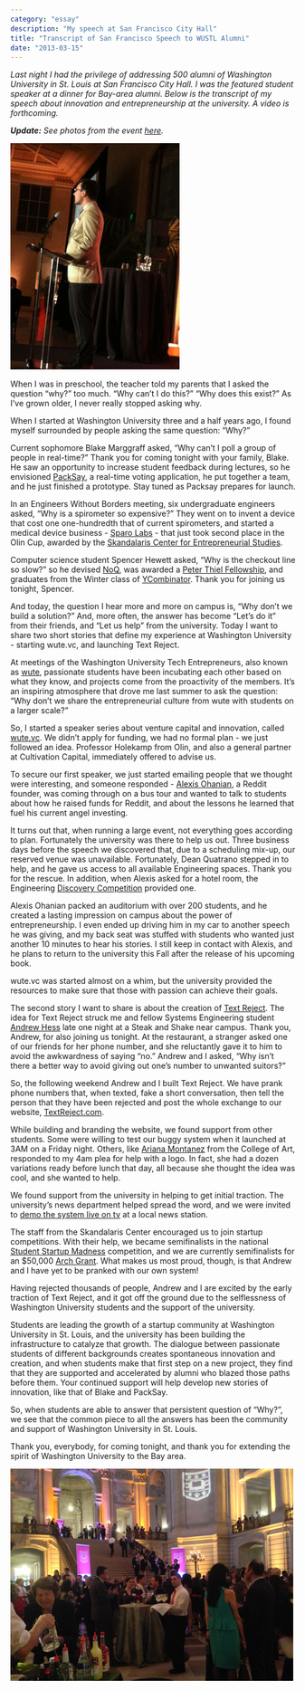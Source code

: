```yaml
---
category: "essay"
description: "My speech at San Francisco City Hall"
title: "Transcript of San Francisco Speech to WUSTL Alumni"
date: "2013-03-15"
---
```


*Last night I had the privilege of addressing 500 alumni of Washington University in St. Louis at San Francisco City Hall. I was the featured student speaker at a dinner for Bay-area alumni. Below is the transcript of my speech about innovation and entrepreneurship at the university. A video is forthcoming.*

***Update:** See photos from the event [here](/san-francisco-speech-photos/).*


<a href="/images/sf_speech.jpg"><img src="/images/sf_speech_small.jpg" alt="San Francisco Speech"></a>


When I was in preschool, the teacher told my parents that I asked the question “why?” too much. “Why can’t I do this?” “Why does this exist?” As I’ve grown older, I never really stopped asking why. 

When I started at Washington University three and a half years ago, I found myself surrounded by people asking the same question: “Why?”

Current sophomore Blake Marggraff asked, “Why can’t I poll a group of people in real-time?” Thank you for coming tonight with your family, Blake. He saw an opportunity to increase student feedback during lectures, so he envisioned [PackSay](http://packsay.com), a real-time voting application, he put together a team, and he just finished a prototype. Stay tuned as Packsay prepares for launch.

In an Engineers Without Borders meeting, six undergraduate engineers asked, “Why is a spirometer so expensive?” They went on to invent a device that cost one one-hundredth that of current spirometers, and started a medical device business - [Sparo Labs](http://sparolabs.com) - that just took second place in the Olin Cup, awarded by the [Skandalaris Center for Entrepreneurial Studies](http://sc.wustl.edu). 

Computer science student Spencer Hewett asked, “Why is the checkout line so slow?” so he devised [NoQ](http://noq.io), was awarded a [Peter Thiel Fellowship](www.thielfellowship.org), and graduates from the Winter class of [YCombinator](http://ycombinator.com). Thank you for joining us tonight, Spencer.


And today, the question I hear more and more on campus is, “Why don’t we build a solution?” And, more often, the answer has become “Let’s do it” from their friends, and “Let us help” from the university. Today I want to share two short stories that define my experience at Washington University - starting wute.vc, and launching Text Reject. 

At meetings of the Washington University Tech Entrepreneurs, also known as [wute](http://wute.org), passionate students have been incubating each other based on what they know, and projects come from the proactivity of the members. It’s an inspiring atmosphere that drove me last summer to ask the question: “Why don’t we share the entrepreneurial culture from wute with students on a larger scale?”

So, I started a speaker series about venture capital and innovation, called [wute.vc](http//wute.vc). We didn’t apply for funding, we had no formal plan - we just followed an idea. Professor Holekamp from Olin, and also a general partner at Cultivation Capital, immediately offered to advise us. 

To secure our first speaker, we just started emailing people that we thought were interesting, and someone responded - [Alexis Ohanian](http://alexisohanian.com), a Reddit founder, was coming through on a bus tour and wanted to talk to students about how he raised funds for Reddit, and about the lessons he learned that fuel his current angel investing. 


It turns out that, when running a large event, not everything goes according to plan. Fortunately the university was there to help us out. Three business days before the speech we discovered that, due to a scheduling mix-up, our reserved venue was unavailable. Fortunately, Dean Quatrano stepped in to help, and he gave us access to all available Engineering spaces. Thank you for the rescue. In addition, when Alexis asked for a hotel room, the Engineering [Discovery Competition](http://engineering.wustl.edu/disc-comp.aspx) provided one. 

Alexis Ohanian packed an auditorium with over 200 students, and he created a lasting impression on campus about the power of entrepreneurship. I even ended up driving him in my car to another speech he was giving, and my back seat was stuffed with students who wanted just another 10 minutes to hear his stories. I still keep in contact with Alexis, and he plans to return to the university this Fall after the release of his upcoming book.

wute.vc was started almost on a whim,  but the university provided the resources to make sure that those with passion can achieve their goals. 

The second story I want to share is about the creation of [Text Reject](http://textreject.com).  The idea for Text Reject struck me and fellow Systems Engineering student [Andrew Hess](www.linkedin.com/pub/andrew-clayton-hess/20/83/4) late one night at a Steak and Shake near campus. Thank you, Andrew, for also joining us tonight. At the restaurant, a stranger asked one of our friends for her phone number, and she reluctantly gave it to him to avoid the awkwardness of saying “no.” Andrew and I asked, “Why isn’t there a better way to avoid giving out one’s number to unwanted suitors?” 


So, the following weekend Andrew and I built Text Reject. We have prank phone numbers that, when texted, fake a short conversation, then tell the person that they have been rejected and post the whole exchange to our website, [TextReject.com](http://textreject.com). 

While building and branding the website, we found support from other students. Some were willing to test our buggy system when it launched at 3AM on a Friday night. Others, like [Ariana Montanez](http://www.linkedin.com/pub/ariana-montanez/66/ba0/7a1) from the College of Art, responded to my 4am plea for help with a logo. In fact, she had a dozen variations ready before lunch that day, all because she thought the idea was cool, and she wanted to help. 

We found support from the university in helping to get initial traction. The university’s news department helped spread the word, and we were invited to [demo the system live on tv](http://www.philipithomas.com/me-on-fox-2-news-for-text-reject/) at a local news station. 

The staff from the Skandalaris Center encouraged us to join startup competitions. With their help, we became semifinalists in the national [Student Startup Madness](http://studentstartupmadness.com) competition, and we are currently semifinalists for an $50,000 [Arch Grant](http://archgrants.org). What makes us most proud, though, is that Andrew and I have yet to be pranked with our own system!

Having rejected thousands of people, Andrew and I are excited by the early traction of Text Reject, and it got off the ground due to the selflessness of Washington University students and the support of the university.

Students are leading the growth of a startup community at Washington University in St. Louis, and the university has been building the infrastructure to catalyze that growth. The dialogue between passionate students of different backgrounds creates spontaneous innovation and creation, and when students make that first step on a new project, they find that they are supported and accelerated by alumni who blazed those paths before them. Your continued support will help develop new stories of innovation, like that of Blake and PackSay.

So, when students are able to answer that persistent question of “Why?”, we see that the common piece to all the answers has been the community and support of Washington University in St. Louis. 

Thank you, everybody, for coming tonight, and thank you for extending the spirit of Washington University to the Bay area.

<a href="/images/sf_city_hall.jpg"><img src="/images/sf_city_hall_small.jpg" alt="San Francisco City Hall" /></a>
